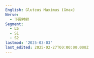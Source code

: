 ```yaml
---
English: Gluteus Maximus (Gmax)
Nerve:
  - 下殿神経
Segment:
  - L5
  - S1
  - S2
lastmod: '2025-03-03'
last_edited: 2025-02-27T00:00:00.000Z
---
```



